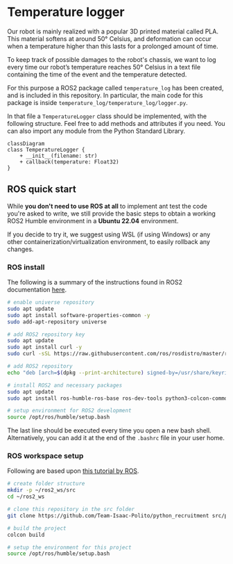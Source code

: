 # Temperature logger

Our robot is mainly realized with a popular 3D printed material called PLA. This material softens at around 50° Celsius, and deformation can occur when a temperature higher than this lasts for a prolonged amount of time. 

To keep track of possible damages to the robot's chassis, we want to log every time our robot’s temperature reaches 50° Celsius in a text file containing the time of the event and the temperature detected. 

For this purpose a ROS2 package called `temperature_log` has been created, and is included in this repository. In particular, the main code for this package is inside `temperature_log/temperature_log/logger.py`. 

In that file a `TemperatureLogger` class should be implemented, with the following structure. Feel free to add methods and attributes if you need. You can also import any module from the Python Standard Library.

```mermaid
classDiagram
class TemperatureLogger {
    + __init__(filename: str)
	+ callback(temperature: Float32)
}
```

## ROS quick start 

While **you don't need to use ROS at all** to implement ant test the code you're asked to write, we still provide the basic steps to obtain a working ROS2 Humble environment in a **Ubuntu 22.04** environment. 

If you decide to try it, we suggest using WSL (if using Windows) or any other containerization/virtualization environment, to easily rollback any changes. 

### ROS install

The following is a summary of the instructions found in ROS2 documentation [here](https://docs.ros.org/en/humble/Installation/Ubuntu-Install-Debians.html).

```bash
# enable universe repository
sudo apt update
sudo apt install software-properties-common -y
sudo add-apt-repository universe

# add ROS2 repository key
sudo apt update
sudo apt install curl -y
sudo curl -sSL https://raw.githubusercontent.com/ros/rosdistro/master/ros.key -o /usr/share/keyrings/ros-archive-keyring.gpg

# add ROS2 repository
echo "deb [arch=$(dpkg --print-architecture) signed-by=/usr/share/keyrings/ros-archive-keyring.gpg] http://packages.ros.org/ros2/ubuntu $(. /etc/os-release && echo $UBUNTU_CODENAME) main" | sudo tee /etc/apt/sources.list.d/ros2.list > /dev/null

# install ROS2 and necessary packages
sudo apt update
sudo apt install ros-humble-ros-base ros-dev-tools python3-colcon-common-extensions -y

# setup environment for ROS2 development
source /opt/ros/humble/setup.bash
```

The last line should be executed every time you open a new bash shell. Alternatively, you can add it at the end of the `.bashrc` file in your user home.

### ROS workspace setup

Following are based upon [this tutorial by ROS](https://docs.ros.org/en/humble/Tutorials/Beginner-Client-Libraries/Colcon-Tutorial.html).

```bash
# create folder structure
mkdir -p ~/ros2_ws/src
cd ~/ros2_ws

# clone this repository in the src folder
git clone https://github.com/Team-Isaac-Polito/python_recruitment src/python_recruitment

# build the project
colcon build

# setup the environment for this project
source /opt/ros/humble/setup.bash
```

